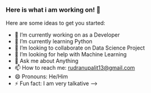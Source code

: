 ### Here is what i am working on! 👋



Here are some ideas to get you started:

- 🔭 I’m currently working on as a Developer
- 🌱 I’m currently learning Python
- 👯 I’m looking to collaborate on Data Science Project
- 🤔 I’m looking for help with Machine Learning
- 💬 Ask me about Anything
- 📫 How to reach me: rudranupalit13@gmail.com
- 😄 Pronouns: He/Him
- ⚡ Fun fact: I am very talkative
-->
